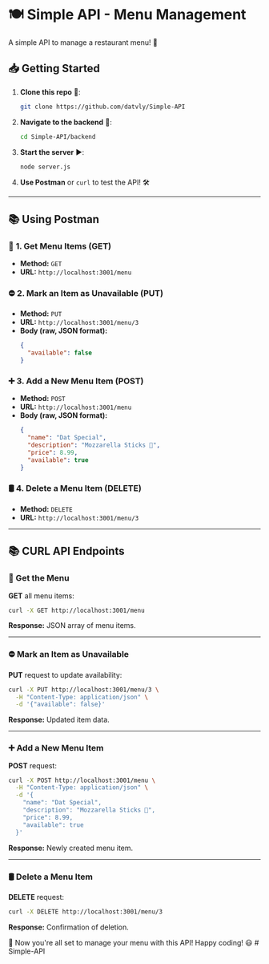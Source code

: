 # 🍽️ Simple API - Menu Management

A simple API to manage a restaurant menu! 🚀

## 📥 Getting Started

1. **Clone this repo** 📂:
   ```sh
   git clone https://github.com/datvly/Simple-API
   ```
2. **Navigate to the backend** 📁:
   ```sh
   cd Simple-API/backend
   ```
3. **Start the server** ▶️:
   ```sh
   node server.js
   ```

4. **Use Postman** or `curl` to test the API! 🛠️


---

## 📚 Using Postman

### 📂 **1. Get Menu Items (GET)**
- **Method:** `GET`
- **URL:** `http://localhost:3001/menu`

### ⛔ **2. Mark an Item as Unavailable (PUT)**
- **Method:** `PUT`
- **URL:** `http://localhost:3001/menu/3`
- **Body (raw, JSON format):**
  ```json
  {
    "available": false
  }
  ```

### ➕ **3. Add a New Menu Item (POST)**
- **Method:** `POST`
- **URL:** `http://localhost:3001/menu`
- **Body (raw, JSON format):**
  ```json
  {
    "name": "Dat Special",
    "description": "Mozzarella Sticks 🧀",
    "price": 8.99,
    "available": true
  }
  ```

### 🛢️ **4. Delete a Menu Item (DELETE)**
- **Method:** `DELETE`
- **URL:** `http://localhost:3001/menu/3`

---
## 📚 CURL API Endpoints

### 📝 Get the Menu
**GET** all menu items:
```sh
curl -X GET http://localhost:3001/menu
```
**Response:** JSON array of menu items.

---

### ⛔ Mark an Item as Unavailable
**PUT** request to update availability:
```sh
curl -X PUT http://localhost:3001/menu/3 \
  -H "Content-Type: application/json" \
  -d '{"available": false}'
```
**Response:** Updated item data.

---

### ➕ Add a New Menu Item
**POST** request:
```sh
curl -X POST http://localhost:3001/menu \
  -H "Content-Type: application/json" \
  -d '{
    "name": "Dat Special",
    "description": "Mozzarella Sticks 🧀",
    "price": 8.99,
    "available": true
  }'
```
**Response:** Newly created menu item.

---

### 🛢️ Delete a Menu Item
**DELETE** request:
```sh
curl -X DELETE http://localhost:3001/menu/3
```
**Response:** Confirmation of deletion.



🎉 Now you're all set to manage your menu with this API! Happy coding! 😃
#   S i m p l e - A P I  
 